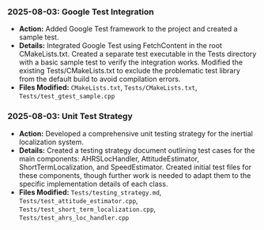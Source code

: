 ### 2025-08-03: Google Test Integration
* **Action:** Added Google Test framework to the project and created a sample test.
* **Details:** Integrated Google Test using FetchContent in the root CMakeLists.txt. Created a separate test executable in the Tests directory with a basic sample test to verify the integration works. Modified the existing Tests/CMakeLists.txt to exclude the problematic test library from the default build to avoid compilation errors.
* **Files Modified:** `CMakeLists.txt`, `Tests/CMakeLists.txt`, `Tests/test_gtest_sample.cpp`

### 2025-08-03: Unit Test Strategy
* **Action:** Developed a comprehensive unit testing strategy for the inertial localization system.
* **Details:** Created a testing strategy document outlining test cases for the main components: AHRSLocHandler, AttitudeEstimator, ShortTermLocalization, and SpeedEstimator. Created initial test files for these components, though further work is needed to adapt them to the specific implementation details of each class.
* **Files Modified:** `Tests/testing_strategy.md`, `Tests/test_attitude_estimator.cpp`, `Tests/test_short_term_localization.cpp`, `Tests/test_ahrs_loc_handler.cpp`

